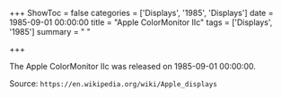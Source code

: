 +++
ShowToc = false
categories = ['Displays', '1985', 'Displays']
date = 1985-09-01 00:00:00
title = "Apple ColorMonitor IIc"
tags = ['Displays', '1985']
summary = " "

+++

The Apple ColorMonitor IIc was released on 1985-09-01 00:00:00.

Source: `https://en.wikipedia.org/wiki/Apple_displays`


